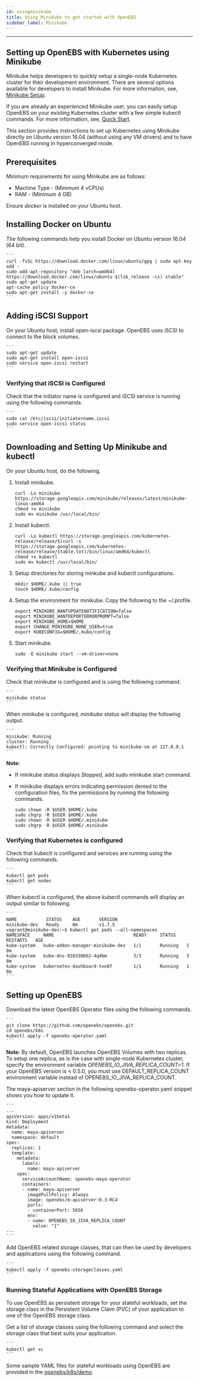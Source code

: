 ```yaml
---
id: usingminikube
title: Using MiniKube to get started with OpenEBS
sidebar_label: Minikube
---
```

------

## Setting up OpenEBS with Kubernetes using Minikube

Minikube helps developers to quickly setup a single-node Kubernetes cluster for their development environment. There are several options available for developers to install Minikube. For more information, see, [Minikube Setup](https://github.com/kubernetes/minikube).

If you are already an experienced Minikube user, you can easily setup OpenEBS on your existing Kubernetes cluster with a few simple kubectl commands. For more information, see, [Quick Start](https://github.com/kubernetes/minikube).

This section provides instructions to set up Kubernetes using Minikube directly on Ubuntu version 16.04 (without using any VM drivers) and to have OpenEBS running in hyperconverged mode.

## Prerequisites

Minimum requirements for using Minikube are as follows:

-   Machine Type - (Minimum 4 vCPUs)
-   RAM - (Minimum 4 GB)

Ensure *docker* is installed on your Ubuntu host.

## Installing Docker on Ubuntu

The following commands help you install Docker on Ubuntu version 16.04 (64 bit).

    ```
    curl -fsSL https://download.docker.com/linux/ubuntu/gpg | sudo apt-key add -
    sudo add-apt-repository "deb [arch=amd64] https://download.docker.com/linux/ubuntu $(lsb_release -cs) stable"
    sudo apt-get update
    apt-cache policy docker-ce
    sudo apt-get install -y docker-ce
    ```

## Adding iSCSI Support

On your Ubuntu host, install open-iscsi package. OpenEBS uses iSCSI to connect to the block volumes.

    ```
    sudo apt-get update
    sudo apt-get install open-iscsi
    sudo service open-iscsi restart
    ```

### Verifying that iSCSI is Configured

Check that the initiator name is configured and iSCSI service is running using the following commands.

    ```
    sudo cat /etc/iscsi/initiatorname.iscsi
    sudo service open-iscsi status
    ```

## Downloading and Setting Up Minikube and kubectl

On your Ubuntu host, do the following.

1. Install minikube.

    ```
    curl -Lo minikube https://storage.googleapis.com/minikube/releases/latest/minikube-linux-amd64
    chmod +x minikube
    sudo mv minikube /usr/local/bin/
    ```

2. Install kubectl.

    ```
    curl -Lo kubectl https://storage.googleapis.com/kubernetes-release/release/$(curl -s https://storage.googleapis.com/kubernetes-release/release/stable.txt)/bin/linux/amd64/kubectl
    chmod +x kubectl
    sudo mv kubectl /usr/local/bin/
    ```

3. Setup directories for storing minkube and kubectl configurations.

    ```
    mkdir $HOME/.kube || true
    touch $HOME/.kube/config
    ```

4. Setup the environment for minikube. Copy the following to the \~/.profile.

    ```
    export MINIKUBE_WANTUPDATENOTIFICATION=false
    export MINIKUBE_WANTREPORTERRORPROMPT=false
    export MINIKUBE_HOME=$HOME
    export CHANGE_MINIKUBE_NONE_USER=true
    export KUBECONFIG=$HOME/.kube/config
    ```

5. Start minikube.

    ```
    sudo -E minikube start --vm-driver=none
    ```

### Verifying that Minikube is Configured

Check that minikube is configured and is using the following command.

    ```
    minikube status
    ```

When minikube is configured, *minikube status* will display the following output.

    ```
    minikube: Running
    cluster: Running
    kubectl: Correctly Configured: pointing to minikube-vm at 127.0.0.1
    ```

**Note:**

- If minikube status displays *Stopped*, add sudo minikube start command.

- If minikube displays errors indicating permission denied to the configuration files, fix the permissions by running the following commands.

    ```
    sudo chown -R $USER $HOME/.kube
    sudo chgrp -R $USER $HOME/.kube
    sudo chown -R $USER $HOME/.minikube
    sudo chgrp -R $USER $HOME/.minikube
    ```

### Verifying that Kubernetes is configured

Check that kubectl is configured and services are running using the following commands.

    ```
    kubectl get pods
    kubectl get nodes
    ```

When kubectl is configured, the above kubectl commands will display an output similar to following.

    ```
    NAME           STATUS    AGE       VERSION
    minikube-dev   Ready     8m        v1.7.5
    vagrant@minikube-dev:~$ kubectl get pods --all-namespaces
    NAMESPACE     NAME                              READY     STATUS    RESTARTS   AGE
    kube-system   kube-addon-manager-minikube-dev   1/1       Running   1          8m
    kube-system   kube-dns-910330662-4q4bm          3/3       Running   3          8m
    kube-system   kubernetes-dashboard-txn8f        1/1       Running   1          8m
    ```

## Setting up OpenEBS

Download the latest OpenEBS Operator files using the following commands.

    ```
    git clone https://github.com/openebs/openebs.git
    cd openebs/k8s
    kubectl apply -f openebs-operator.yaml
    ```

**Note:** By default, OpenEBS launches OpenEBS Volumes with two replicas. To setup one replica, as is the case with single-node Kubernetes cluster, specify the environment variable *OPENEBS\_IO\_JIVA\_REPLICA\_COUNT=1*.
If your OpenEBS version is \< 0.5.0, you must use DEFAULT\_REPLICA\_COUNT environment variable instead of OPENEBS\_IO\_JIVA\_REPLICA\_COUNT.

The maya-apiserver section in the following openebs-operator.yaml snippet shows you how to update it.

    ```
    ---
    apiVersion: apps/v1beta1
    kind: Deployment
    metadata:
      name: maya-apiserver
      namespace: default
    spec:
      replicas: 1
      template:
        metadata:
          labels:
            name: maya-apiserver
        spec:
          serviceAccountName: openebs-maya-operator
          containers:
          - name: maya-apiserver
            imagePullPolicy: Always
            image: openebs/m-apiserver:0.3-RC4
            ports:
            - containerPort: 5656
            env:
            - name: OPENEBS_IO_JIVA_REPLICA_COUNT
              value: "1"
    ---
    ```

Add OpenEBS related storage classes, that can then be used by developers and applications using the following command.

    ```
    kubectl apply -f openebs-storageclasses.yaml
    ```

### Running Stateful Applications with OpenEBS Storage

To use OpenEBS as persistent storage for your stateful workloads, set the storage class in the Persistent Volume Claim (PVC) of your application to one of the OpenEBS storage class.

Get a list of storage classes using the following command and select the storage class that best suits your application.

    ```
    kubectl get sc
    ```

Some sample YAML files for stateful workloads using OpenEBS are provided in the [openebs/k8s/demo](openebs/k8s/demo).

<!-- Hotjar Tracking Code for https://docs.openebs.io -->
<script>
   (function(h,o,t,j,a,r){
       h.hj=h.hj||function(){(h.hj.q=h.hj.q||[]).push(arguments)};
       h._hjSettings={hjid:785693,hjsv:6};
       a=o.getElementsByTagName('head')[0];
       r=o.createElement('script');r.async=1;
       r.src=t+h._hjSettings.hjid+j+h._hjSettings.hjsv;
       a.appendChild(r);
   })(window,document,'https://static.hotjar.com/c/hotjar-','.js?sv=');
</script>
